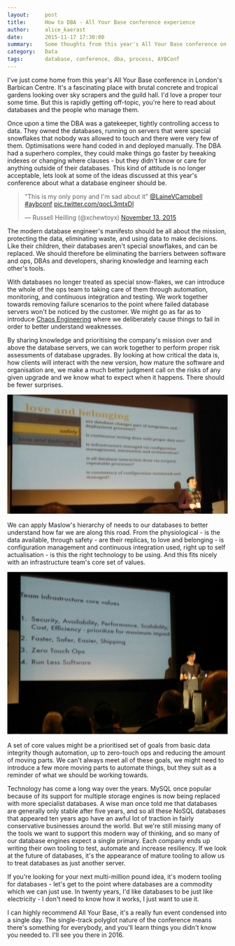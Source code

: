 ```yaml
---
layout:     post
title:      How to DBA - All Your Base conference experience
author:     alice_kaerast
date:       2015-11-17 17:30:00
summary:    Some thoughts from this year's All Your Base conference on the past, present and future of how we manage databases.
category:   Data
tags:       database, conference, dba, process, AYBConf
---
```


I've just come home from this year's All Your Base conference in London's Barbican Centre.  It's a fascinating place with brutal concrete and tropical gardens looking over sky scrapers and the guild hall.  I'd love a proper tour some time.  But this is rapidly getting off-topic, you're here to read about databases and the people who manage them.

Once upon a time the DBA was a gatekeeper, tightly controlling access to data.  They owned the databases, running on servers that were special snowflakes that nobody was allowed to touch and there were very few of them.  Optimisations were hand coded in and deployed manually.  The DBA had a superhero complex, they could make things go faster by tweaking indexes or changing where clauses - but they didn't know or care for anything outside of their databases.  This kind of attitude is no longer acceptable, lets look at some of the ideas discussed at this year's conference about what a database engineer should be.

<blockquote class="twitter-tweet" lang="en-gb"><p lang="en" dir="ltr">&quot;This is my only pony and I&#39;m sad about it&quot; <a href="https://twitter.com/LaineVCampbell">@LaineVCampbell</a> <a href="https://twitter.com/hashtag/aybconf?src=hash">#aybconf</a> <a href="https://t.co/qocL3mtxDl">pic.twitter.com/qocL3mtxDl</a></p>&mdash; Russell Heilling (@xchewtoyx) <a href="https://twitter.com/xchewtoyx/status/665138902601228288">November 13, 2015</a></blockquote>
<script async src="//platform.twitter.com/widgets.js" charset="utf-8"></script>

The modern database engineer's manifesto should be all about the mission, protecting the data, eliminating waste, and using data to make decisions.  Like their children, their databases aren't special snowflakes, and can be replaced.  We should therefore be eliminating the barriers between software and ops, DBAs and developers, sharing knowledge and learning each other's tools.

With databases no longer treated as special snow-flakes, we can introduce the whole of the ops team to taking care of them through automation, monitoring, and continuous integration and testing.  We work together towards removing failure scenarios to the point where failed database servers won't be noticed by the customer.  We might go as far as to introduce [Chaos Engineering](http://www.principlesofchaos.org) where we deliberately cause things to fail in order to better understand weaknesses.

By sharing knowledge and prioritising the company's mission over and above the database servers, we can work together to perform proper risk assessments of database upgrades.  By looking at how critical the data is, how clients will interact with the new version, how mature the software and organisation are, we make a much better judgment call on the risks of any given upgrade and we know what to expect when it happens.  There should be fewer surprises.

![Maslow's Hierarchy Of Databases](/images/maslows-hierarchy-databases.jpg)

We can apply Maslow's hierarchy of needs to our databases to better understand how far we are along this road.  From the physiological - is the data available, through safety - are their replicas, to love and belonging - is configuration management and continuous integration used, right up to self actualisation - is this the right technology to be using.  And this fits nicely with an infrastructure team's core set of values.

![Infra Core Values](/images/infra-core-values.jpg)

A set of core values might be a prioritised set of goals from basic data integrity though automation, up to zero-touch ops and reducing the amount of moving parts.  We can't always meet all of these goals, we might need to introduce a few more moving parts to automate things, but they suit as a reminder of what we should be working towards.

Technology has come a long way over the years.  MySQL once popular because of its support for multiple storage engines is now being replaced with more specialist databases.  A wise man once told me that databases are generally only stable after five years, and so all these NoSQL databases that appeared ten years ago have an awful lot of traction in fairly conservative businesses around the world.  But we're still missing many of the tools we want to support this modern way of thinking, and so many of our database engines expect a single primary.  Each company ends up writing their own tooling to test, automate and increase resiliency.  If we look at the future of databases, it's the appearance of mature tooling to allow us to treat databases as just another server.

If you're looking for your next multi-million pound idea, it's modern tooling for databases - let's get to the point where databases are a commodity which we can just use.  In twenty years, I'd like databases to be just like electricity - I don't need to know how it works, I just want to use it.

I can highly recommend All Your Base, it's a really fun event condensed into a single day.  The single-track polyglot nature of the conference means there's something for everybody, and you'll learn things you didn't know you needed to.  I'll see you there in 2016.